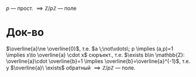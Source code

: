 $p$ — прост. $\implies \mathbb{Z}/p\mathbb{Z}$ — поле
# Док-во

$\overline{a}\ne \overline{0}$, т.е. $a \;\not\vdots\; p \implies (a,p)=1 \implies x\to \overline{a} \cdot x$ сюръект., т.е. $\exists b\in \mathbb{Z}: \overline{a}\cdot \overline{b}=1 \implies \overline{b}=\overline{a}^{-1}$, т.е. у $\overline{a}\ \exists$ обратный $\implies \mathbb{Z}/p\mathbb{Z}$ — поле.